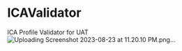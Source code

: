 # ICAValidator
 ICA Profile Validator for UAT
![Uploading Screenshot 2023-08-23 at 11.20.10 PM.png…]()
